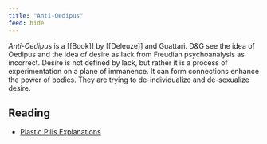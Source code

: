 ```yaml
---
title: "Anti-Oedipus"
feed: hide
---
```


_Anti-Oedipus_ is a [[Book]] by [[Deleuze]] and Guattari. D&G see the idea of Oedipus and the idea of desire as lack from Freudian psychoanalysis as incorrect. Desire is not defined by lack, but rather it is a process of experimentation on a plane of immanence. It can form connections enhance the power of bodies. They are trying to de-individualize and de-sexualize desire. 

## Reading
* [Plastic Pills Explanations](https://www.youtube.com/watch?v=2TE7HFBzf-w)